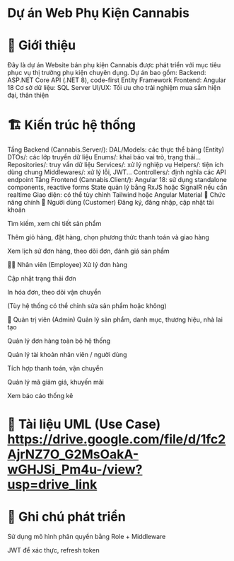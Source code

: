 # Dự án Web Phụ Kiện Cannabis
# 🚀 Giới thiệu
Đây là dự án Website bán phụ kiện Cannabis được phát triển với mục tiêu phục vụ thị trường phụ kiện chuyên dụng. Dự án bao gồm:
Backend: ASP.NET Core API (.NET 8), code-first Entity Framework
Frontend: Angular 18
Cơ sở dữ liệu: SQL Server
UI/UX: Tối ưu cho trải nghiệm mua sắm hiện đại, thân thiện
# 🏗️ Kiến trúc hệ thống
Tầng Backend (Cannabis.Server/):
DAL/Models: các thực thể bảng (Entity)
DTOs/: các lớp truyền dữ liệu
Enums/: khai báo vai trò, trạng thái...
Repositories/: truy vấn dữ liệu
Services/: xử lý nghiệp vụ
Helpers/: tiện ích dùng chung
Middlewares/: xử lý lỗi, JWT...
Controllers/: định nghĩa các API endpoint
Tầng Frontend (Cannabis.Client/):
Angular 18: sử dụng standalone components, reactive forms
State quản lý bằng RxJS hoặc SignalR nếu cần realtime
Giao diện: có thể tùy chỉnh Tailwind hoặc Angular Material
🎯 Chức năng chính
👤 Người dùng (Customer)
Đăng ký, đăng nhập, cập nhật tài khoản

Tìm kiếm, xem chi tiết sản phẩm

Thêm giỏ hàng, đặt hàng, chọn phương thức thanh toán và giao hàng

Xem lịch sử đơn hàng, theo dõi đơn, đánh giá sản phẩm

🧑‍💼 Nhân viên (Employee)
Xử lý đơn hàng

Cập nhật trạng thái đơn

In hóa đơn, theo dõi vận chuyển

(Tùy hệ thống có thể chỉnh sửa sản phẩm hoặc không)

👑 Quản trị viên (Admin)
Quản lý sản phẩm, danh mục, thương hiệu, nhà lai tạo

Quản lý đơn hàng toàn bộ hệ thống

Quản lý tài khoản nhân viên / người dùng

Tích hợp thanh toán, vận chuyển

Quản lý mã giảm giá, khuyến mãi

Xem báo cáo thống kê
# 📐 Tài liệu UML (Use Case) https://drive.google.com/file/d/1fc2AjrNZ7O_G2MsOakA-wGHJSi_Pm4u-/view?usp=drive_link
# 📌 Ghi chú phát triển
Sử dụng mô hình phân quyền bằng Role + Middleware

JWT để xác thực, refresh token